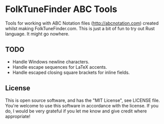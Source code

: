 # FolkTuneFinder ABC Tools

Tools for working with ABC Notation files (http://abcnotation.com) created whilst making FolkTuneFinder.com.
This is just a bit of fun to try out Rust language. It might go nowhere.

## TODO

 - Handle Windows newline characters.
 - Handle escape sequences for LaTeX accents. 
 - Handle escaped closing square brackets for inline fields.

## License

This is open source software, and has the "MIT License", see LICENSE file. You're welcome to use this software
in accordance with the license. If you do, I would be very grateful if you let me know and give credit where 
appropriate!

